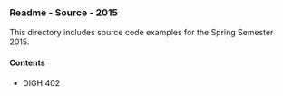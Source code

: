 ### Readme - Source - 2015

This directory includes source code examples for the Spring Semester 2015.

#### Contents
* DIGH 402
